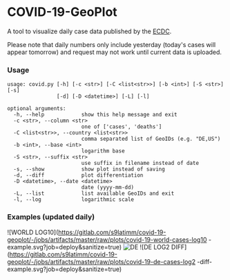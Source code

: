 # COVID-19-GeoPlot

A tool to visualize daily case data published by the [ECDC](https://www.ecdc.europa.eu/en/copyright).

Please note that daily numbers only include yesterday (today's cases will appear tomorrow) and request may not work until current data is uploaded.

### Usage

```
usage: covid.py [-h] [-c <str>] [-C <list<str>>] [-b <int>] [-S <str>] [-s]
                [-d] [-D <datetime>] [-L] [-l]

optional arguments:
  -h, --help            show this help message and exit
  -c <str>, --column <str>
                        one of ['cases', 'deaths']
  -C <list<str>>, --country <list<str>>
                        comma separated list of GeoIDs (e.g. "DE,US")
  -b <int>, --base <int>
                        logarithm base
  -S <str>, --suffix <str>
                        use suffix in filename instead of date
  -s, --show            show plot instead of saving
  -d, --diff            plot differentiation
  -D <datetime>, --date <datetime>
                        date (yyyy-mm-dd)
  -L, --list            list available GeoIDs and exit
  -l, --log             logarithmic scale
```

### Examples (updated daily)

![WORLD LOG10](https://gitlab.com/s9latimm/covid-19-geoplot/-/jobs/artifacts/master/raw/plots/covid-19-world-cases-log10
-example.svg?job=deploy&sanitize=true)
![DE](https://gitlab.com/s9latimm/covid-19-geoplot/-/jobs/artifacts/master/raw/plots/covid-19-de-cases-example.svg?job=deploy&sanitize=true)
![DE LOG2 DIFF](https://gitlab.com/s9latimm/covid-19-geoplot/-/jobs/artifacts/master/raw/plots/covid-19-de-cases-log2
-diff-example.svg?job=deploy&sanitize=true)
